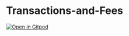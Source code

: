 # Transactions-and-Fees

[![Open in Gitpod](https://gitpod.io/button/open-in-gitpod.svg)](https://gitpod.io/#https://github.com/Metacrafters/Transactions-and-Fees)
